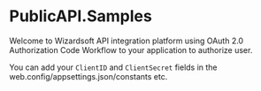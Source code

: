 # PublicAPI.Samples

Welcome to Wizardsoft API integration platform using OAuth 2.0 Authorization Code Workflow to your application to authorize user.

You can add your `ClientID` and `ClientSecret` fields in the web.config/appsettings.json/constants etc.

